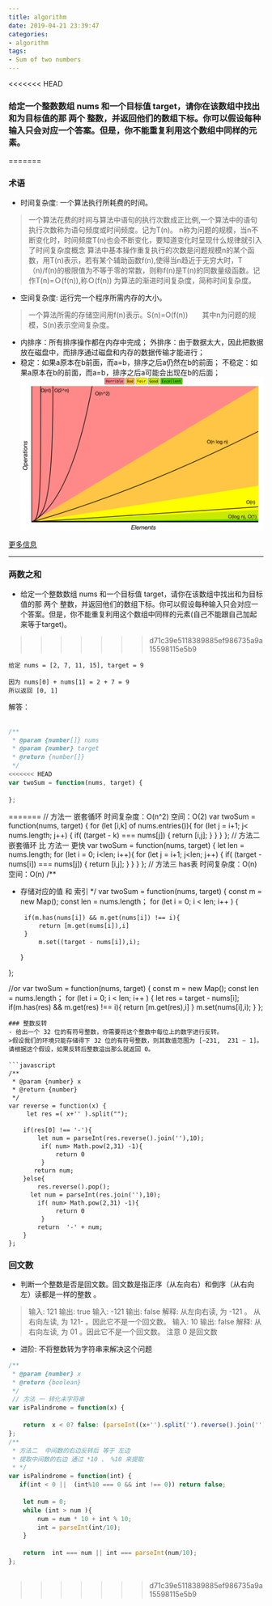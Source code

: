 ```yaml
---
title: algorithm
date: 2019-04-21 23:39:47
categories:
- algorithm
tags: 
- Sum of two numbers
---
```

<<<<<<< HEAD
### 给定一个整数数组 nums 和一个目标值 target，请你在该数组中找出和为目标值的那 两个 整数，并返回他们的数组下标。你可以假设每种输入只会对应一个答案。但是，你不能重复利用这个数组中同样的元素。
=======

### 术语
- 时间复杂度: 一个算法执行所耗费的时间。
> 一个算法花费的时间与算法中语句的执行次数成正比例,一个算法中的语句执行次数称为语句频度或时间频度。记为T(n)。
> n称为问题的规模，当n不断变化时，时间频度T(n)也会不断变化，要知道变化时呈现什么规律就引入了时间复杂度概念
> 算法中基本操作重复执行的次数是问题规模n的某个函数，用T(n)表示，若有某个辅助函数f(n),使得当n趋近于无穷大时，T（n)/f(n)的极限值为不等于零的常数，则称f(n)是T(n)的同数量级函数。记作T(n)=Ｏ(f(n)),称Ｏ(f(n)) 为算法的渐进时间复杂度，简称时间复杂度。
- 空间复杂度: 运行完一个程序所需内存的大小。
> 一个算法所需的存储空间用f(n)表示。S(n)=O(f(n))　　其中n为问题的规模，S(n)表示空间复杂度。
- 内排序：所有排序操作都在内存中完成； 外排序：由于数据太大，因此把数据放在磁盘中，而排序通过磁盘和内存的数据传输才能进行；
- 稳定：如果a原本在b前面，而a=b，排序之后a仍然在b的前面； 不稳定：如果a原本在b的前面，而a=b，排序之后a可能会出现在b的后面；
![复杂度](/static/img/big-o-graph.png)

[更多信息](https://liuchuanliang.com/time-and-space-complexity/)

---

### 两数之和

- 给定一个整数数组 nums 和一个目标值 target，请你在该数组中找出和为目标值的那 两个 整数，并返回他们的数组下标。你可以假设每种输入只会对应一个答案。但是，你不能重复利用这个数组中同样的元素(自己不能跟自己加起来等于target)。
>>>>>>> d71c39e5118389885ef986735a9a15598115e5b9

```
给定 nums = [2, 7, 11, 15], target = 9

因为 nums[0] + nums[1] = 2 + 7 = 9
所以返回 [0, 1]
```
解答：
``` javascript

/**
 * @param {number[]} nums
 * @param {number} target
 * @return {number[]}
 */
<<<<<<< HEAD
var twoSum = function(nums, target) {
    
};
```
=======
// 方法一  嵌套循环  时间复杂度：O(n^2) 空间：O(2)
var twoSum = function(nums, target) {
    for (let [i,k] of nums.entries()){
         for (let j = i+1; j< nums.length; j++) {
              if(  (target - k) === nums[j]) {
               return  [i,j];
            }
         }
    }
};
// 方法二 嵌套循环 比 方法一 更快 
var twoSum = function(nums, target) {
            let len = nums.length;
            for (let i = 0; i<len; i++){
                for (let j = i+1; j<len; j++) {
                   if( (target - nums[i]) === nums[j]) {
                   return  [i,j];
                 }
                }
            }
};
// 方法三 has表   时间复杂度：O(n) 空间：O(n)
/**
 * 存储对应的值 和 索引 
 */
var twoSum = function(nums, target) {
      const m = new Map();
      const len = nums.length；
    for (let i = 0; i < len; i++ ) {
        
        if(m.has(nums[i]) && m.get(nums[i]) !== i){
            return [m.get(nums[i]),i]
        }
            m.set((target - nums[i]),i); 
    }
      
};

//or
var twoSum = function(nums, target) {
      const m = new Map();
      const len = nums.length；
    for (let i = 0; i < len; i++ ) {
        let  res = target - nums[i];
        if(m.has(res) && m.get(res) !== i){
            return [m.get(res),i]
        }
            m.set(nums[i],i); 
      }
};
```
### 整数反转
- 给出一个 32 位的有符号整数，你需要将这个整数中每位上的数字进行反转。
>假设我们的环境只能存储得下 32 位的有符号整数，则其数值范围为 [−231,  231 − 1]。请根据这个假设，如果反转后整数溢出那么就返回 0。

```javascript
/**
 * @param {number} x
 * @return {number}
 */
var reverse = function(x) {
     let res =( x+'' ).split("");
     
    if(res[0] !== '-'){
        let num = parseInt(res.reverse().join(''),10);
         if( num> Math.pow(2,31) -1){
             return 0
         }
       return num; 
    }else{
        res.reverse().pop();
      let num = parseInt(res.join(''),10);
        if( num> Math.pow(2,31) -1){
             return 0
         }
        return  '-' + num; 
    }
};
```

### 回文数

- 判断一个整数是否是回文数。回文数是指正序（从左向右）和倒序（从右向左）读都是一样的整数 。
> 输入: 121 输出: true
> 输入: -121 输出: false  解释: 从左向右读, 为 -121 。 从右向左读, 为 121- 。因此它不是一个回文数。
> 输入: 10  输出: false  解释: 从右向左读, 为 01 。因此它不是一个回文数。
> 注意 0 是回文数

- 进阶: 不将整数转为字符串来解决这个问题 
```javascript
/**
 * @param {number} x
 * @return {boolean}
 */
 // 方法 一 转化未字符串
var isPalindrome = function(x) {
     
    return  x < 0? false: (parseInt((x+'').split('').reverse().join('')) === x ? true : false);
};
/**
 * 方法二  中间数的右边反转后 等于 左边 
 * 提取中间数的右边 通过 *10 、 %10 来提取   
 * */ 
var isPalindrome = function(int) {
   if(int < 0 ||  (int%10 === 0 && int !== 0)) return false;
    
    let num = 0;
    while (int > num ){
        num = num * 10 + int % 10;
        int = parseInt(int/10);
    }

    return  int === num || int === parseInt(num/10);
};
 
```
>>>>>>> d71c39e5118389885ef986735a9a15598115e5b9
